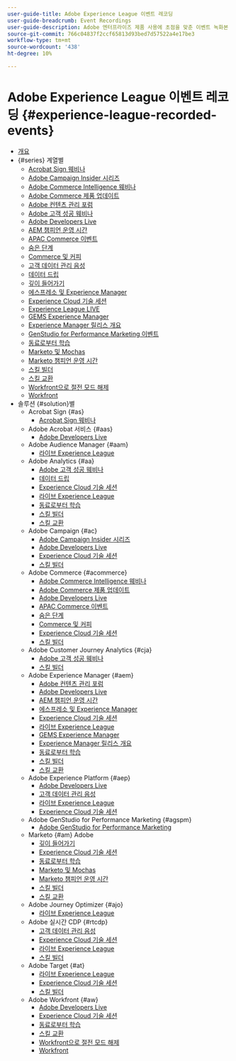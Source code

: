 ```yaml
---
user-guide-title: Adobe Experience League 이벤트 레코딩
user-guide-breadcrumb: Event Recordings
user-guide-description: Adobe 엔터프라이즈 제품 사용에 초점을 맞춘 이벤트 녹화본 컬렉션
source-git-commit: 766c04837f2ccf65813d93bed7d57522a4e17be3
workflow-type: tm+mt
source-wordcount: '438'
ht-degree: 10%

---
```



# Adobe Experience League 이벤트 레코딩 {#experience-league-recorded-events}

+ [개요](overview.md)
+ {#series} 계열별
   + [Acrobat Sign 웨비나](https://experienceleague.adobe.com/docs/events/acrobat-sign-webinars/overview.html)
   + [Adobe Campaign Insider 시리즈](https://experienceleague.adobe.com/docs/events/adobe-campaign-insider-recordings/overview.html)
   + [Adobe Commerce Intelligence 웨비나](https://experienceleague.adobe.com/docs/events/mbi-webinars-recordings/overview.html)
   + [Adobe Commerce 제품 업데이트](https://experienceleague.adobe.com/docs/events/adobe-commerce-product-update-recordings/overview.html)
   + [Adobe 컨텐츠 관리 포럼](https://experienceleague.adobe.com/docs/events/adobe-content-management-forum-recordings/overview.html)
   + [Adobe 고객 성공 웨비나](https://experienceleague.adobe.com/docs/events/adobe-customer-success-webinar-recordings/overview.html)
   + [Adobe Developers Live](https://experienceleague.adobe.com/docs/events/adobe-developers-live-recordings/overview.html)
   + [AEM 챔피언 운영 시간](https://experienceleague.adobe.com/docs/events/aem-champion-office-hours/overview.html)
   + [APAC Commerce 이벤트](https://experienceleague.adobe.com/docs/events/apac-commerce-recordings/overview.html)
   + [숨은 단계](https://experienceleague.adobe.com/docs/events/behind-the-brew-recordings/overview.html)
   + [Commerce 및 커피](https://experienceleague.adobe.com/docs/events/commerce-and-coffee-recordings/overview.html)
   + [고객 데이터 관리 음성](https://experienceleague.adobe.com/docs/events/customer-data-management-voices-recordings/overview.html?lang=ko-KR)
   + [데이터 드립](https://experienceleague.adobe.com/docs/events/data-drip-recordings/overview.html)
   + [깊이 들어가기](https://experienceleague.adobe.com/docs/events/deep-dives-recordings/overview.html)
   + [에스프레소 및 Experience Manager](https://experienceleague.adobe.com/docs/events/espressos-and-experience-manager-recordings/overview.html)
   + [Experience Cloud 기술 세션](https://experienceleague.adobe.com/docs/events/tech-sessions/overview.html)
   + [Experience League LIVE](https://experienceleague.adobe.com/docs/events/experience-league-live-recordings/overview.html)
   + [GEMS Experience Manager](https://experienceleague.adobe.com/docs/events/experience-manager-gems-recordings/overview.html)
   + [Experience Manager 릴리스 개요](https://experienceleague.adobe.com/docs/events/aemcs-release-update-recordings/overview.html?lang=ko-KR)
   + [GenStudio for Performance Marketing 이벤트](https://experienceleague.adobe.com/docs/events/genstudio-for-performance-marketing-events/overview.html)
   + [동료로부터 학습](https://experienceleague.adobe.com/docs/events/learn-from-your-peers-recordings/overview.html)
   + [Marketo 및 Mochas](https://experienceleague.adobe.com/docs/events/marketo-and-mochas-recordings/overview.html)
   + [Marketo 챔피언 운영 시간](https://experienceleague.adobe.com/docs/events/marketo-champion-office-hours/overview.html)
   + [스킬 빌더](https://experienceleague.adobe.com/docs/events/skill-builder-recordings/overview.html)
   + [스킬 교환](https://experienceleague.adobe.com/docs/events/the-skill-exchange-recordings/overview.html)
   + [Workfront으로 절전 모드 해제](https://experienceleague.adobe.com/docs/events/wake-up-with-workfront-recordings/overview.html)
   + [Workfront](https://experienceleague.adobe.com/docs/events/workfront-recordings/overview.html)
+ 솔루션 {#solution}별
   + Acrobat Sign {#as}
      + [Acrobat Sign 웨비나](https://experienceleague.adobe.com/docs/events/acrobat-sign-webinars/overview.html)
   + Adobe Acrobat 서비스 {#aas}
      + [Adobe Developers Live](https://experienceleague.adobe.com/docs/events/adobe-developers-live-recordings/overview.html)
   + Adobe Audience Manager {#aam}
      + [라이브 Experience League](https://experienceleague.adobe.com/docs/events/experience-league-live-recordings/overview.html)
   + Adobe Analytics {#aa}
      + [Adobe 고객 성공 웨비나](https://experienceleague.adobe.com/docs/events/adobe-customer-success-webinar-recordings/overview.html)
      + [데이터 드립](https://experienceleague.adobe.com/docs/events/data-drip-recordings/overview.html)
      + [Experience Cloud 기술 세션](https://experienceleague.adobe.com/docs/events/tech-sessions/overview.html)
      + [라이브 Experience League](https://experienceleague.adobe.com/docs/events/experience-league-live-recordings/overview.html)
      + [동료로부터 학습](https://experienceleague.adobe.com/docs/events/learn-from-your-peers-recordings/overview.html)
      + [스킬 빌더](https://experienceleague.adobe.com/docs/events/skill-builder-recordings/overview.html)
      + [스킬 교환](https://experienceleague.adobe.com/docs/events/the-skill-exchange-recordings/overview.html)
   + Adobe Campaign {#ac}
      + [Adobe Campaign Insider 시리즈](https://experienceleague.adobe.com/docs/events/adobe-campaign-insider-recordings/overview.html)
      + [Adobe Developers Live](https://experienceleague.adobe.com/docs/events/adobe-developers-live-recordings/overview.html)
      + [Experience Cloud 기술 세션](https://experienceleague.adobe.com/docs/events/tech-sessions/overview.html)
      + [스킬 빌더](https://experienceleague.adobe.com/docs/events/skill-builder-recordings/overview.html)
   + Adobe Commerce {#acommerce}
      + [Adobe Commerce Intelligence 웨비나](https://experienceleague.adobe.com/docs/events/mbi-webinars-recordings/overview.html)
      + [Adobe Commerce 제품 업데이트](https://experienceleague.adobe.com/docs/events/adobe-commerce-product-update-recordings/overview.html)
      + [Adobe Developers Live](https://experienceleague.adobe.com/docs/events/adobe-developers-live-recordings/overview.html)
      + [APAC Commerce 이벤트](https://experienceleague.adobe.com/docs/events/apac-commerce-recordings/overview.html)
      + [숨은 단계](https://experienceleague.adobe.com/docs/events/behind-the-brew-recordings/overview.html)
      + [Commerce 및 커피](https://experienceleague.adobe.com/docs/events/commerce-and-coffee-recordings/overview.html)
      + [Experience Cloud 기술 세션](https://experienceleague.adobe.com/docs/events/tech-sessions/overview.html)
      + [스킬 빌더](https://experienceleague.adobe.com/docs/events/skill-builder-recordings/overview.html)
   + Adobe Customer Journey Analytics {#cja}
      + [Adobe 고객 성공 웨비나](https://experienceleague.adobe.com/docs/events/adobe-customer-success-webinar-recordings/overview.html)
      + [스킬 빌더](https://experienceleague.adobe.com/docs/events/skill-builder-recordings/overview.html)
   + Adobe Experience Manager {#aem}
      + [Adobe 컨텐츠 관리 포럼](https://experienceleague.adobe.com/docs/events/adobe-content-management-forum-recordings/overview.html)
      + [Adobe Developers Live](https://experienceleague.adobe.com/docs/events/adobe-developers-live-recordings/overview.html)
      + [AEM 챔피언 운영 시간](https://experienceleague.adobe.com/docs/events/aem-champion-office-hours/overview.html)
      + [에스프레소 및 Experience Manager](https://experienceleague.adobe.com/docs/events/espressos-and-experience-manager-recordings/overview.html)
      + [Experience Cloud 기술 세션](https://experienceleague.adobe.com/docs/events/tech-sessions/overview.html)
      + [라이브 Experience League](https://experienceleague.adobe.com/docs/events/experience-league-live-recordings/overview.html)
      + [GEMS Experience Manager](https://experienceleague.adobe.com/docs/events/experience-manager-gems-recordings/overview.html)
      + [Experience Manager 릴리스 개요](https://experienceleague.adobe.com/docs/events/aemcs-release-update-recordings/overview.html?lang=ko-KR)
      + [동료로부터 학습](https://experienceleague.adobe.com/docs/events/learn-from-your-peers-recordings/overview.html)
      + [스킬 빌더](https://experienceleague.adobe.com/docs/events/skill-builder-recordings/overview.html)
      + [스킬 교환](https://experienceleague.adobe.com/docs/events/the-skill-exchange-recordings/overview.html)
   + Adobe Experience Platform {#aep}
      + [Adobe Developers Live](https://experienceleague.adobe.com/docs/events/adobe-developers-live-recordings/overview.html)
      + [고객 데이터 관리 음성](https://experienceleague.adobe.com/docs/events/customer-data-management-voices-recordings/overview.html?lang=ko-KR)
      + [라이브 Experience League](https://experienceleague.adobe.com/docs/events/experience-league-live-recordings/overview.html)
      + [Experience Cloud 기술 세션](https://experienceleague.adobe.com/docs/events/tech-sessions/overview.html)
   + Adobe GenStudio for Performance Marketing {#agspm}
      + [Adobe GenStudio for Performance Marketing](https://experienceleague.adobe.com/docs/events/genstudio-for-performance-marketing-events/overview.html)
   + Marketo {#am} Adobe
      + [깊이 들어가기](https://experienceleague.adobe.com/docs/events/deep-dives-recordings/overview.html)
      + [Experience Cloud 기술 세션](https://experienceleague.adobe.com/docs/events/tech-sessions/overview.html)
      + [동료로부터 학습](https://experienceleague.adobe.com/docs/events/learn-from-your-peers-recordings/overview.html)
      + [Marketo 및 Mochas](https://experienceleague.adobe.com/docs/events/marketo-and-mochas-recordings/overview.html)
      + [Marketo 챔피언 운영 시간](https://experienceleague.adobe.com/docs/events/marketo-champion-office-hours/overview.html)
      + [스킬 빌더](https://experienceleague.adobe.com/docs/events/skill-builder-recordings/overview.html)
      + [스킬 교환](https://experienceleague.adobe.com/docs/events/the-skill-exchange-recordings/overview.html)
   + Adobe Journey Optimizer {#ajo}
      + [라이브 Experience League](https://experienceleague.adobe.com/docs/events/experience-league-live-recordings/overview.html)
   + Adobe 실시간 CDP {#rtcdp}
      + [고객 데이터 관리 음성](https://experienceleague.adobe.com/docs/events/customer-data-management-voices-recordings/overview.html?lang=ko-KR)
      + [Experience Cloud 기술 세션](https://experienceleague.adobe.com/docs/events/tech-sessions/overview.html)
      + [라이브 Experience League](https://experienceleague.adobe.com/docs/events/experience-league-live-recordings/overview.html)
      + [스킬 빌더](https://experienceleague.adobe.com/docs/events/skill-builder-recordings/overview.html)
   + Adobe Target {#at}
      + [라이브 Experience League](https://experienceleague.adobe.com/docs/events/experience-league-live-recordings/overview.html)
      + [Experience Cloud 기술 세션](https://experienceleague.adobe.com/docs/events/tech-sessions/overview.html)
      + [스킬 빌더](https://experienceleague.adobe.com/docs/events/skill-builder-recordings/overview.html)
   + Adobe Workfront {#aw}
      + [Adobe Developers Live](https://experienceleague.adobe.com/docs/events/adobe-developers-live-recordings/overview.html)
      + [Experience Cloud 기술 세션](https://experienceleague.adobe.com/docs/events/tech-sessions/overview.html)
      + [동료로부터 학습](https://experienceleague.adobe.com/docs/events/learn-from-your-peers-recordings/overview.html)
      + [스킬 교환](https://experienceleague.adobe.com/docs/events/the-skill-exchange-recordings/overview.html)
      + [Workfront으로 절전 모드 해제](https://experienceleague.adobe.com/docs/events/wake-up-with-workfront-recordings/overview.html)
      + [Workfront](https://experienceleague.adobe.com/docs/events/workfront-recordings/overview.html)